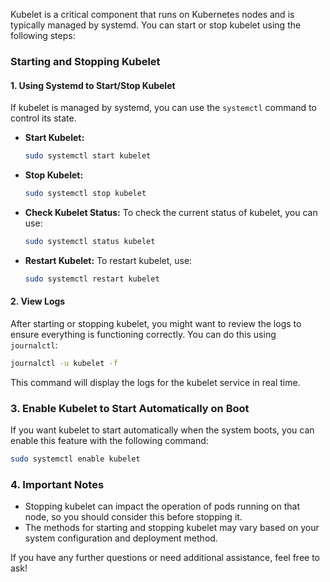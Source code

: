 Kubelet is a critical component that runs on Kubernetes nodes and is typically managed by systemd. You can start or stop kubelet using the following steps:

### Starting and Stopping Kubelet

#### 1. **Using Systemd to Start/Stop Kubelet**
If kubelet is managed by systemd, you can use the `systemctl` command to control its state.

- **Start Kubelet:**
  ```bash
  sudo systemctl start kubelet
  ```

- **Stop Kubelet:**
  ```bash
  sudo systemctl stop kubelet
  ```

- **Check Kubelet Status:**
  To check the current status of kubelet, you can use:
  ```bash
  sudo systemctl status kubelet
  ```

- **Restart Kubelet:**
  To restart kubelet, use:
  ```bash
  sudo systemctl restart kubelet
  ```

#### 2. **View Logs**
After starting or stopping kubelet, you might want to review the logs to ensure everything is functioning correctly. You can do this using `journalctl`:

```bash
journalctl -u kubelet -f
```

This command will display the logs for the kubelet service in real time.

### 3. **Enable Kubelet to Start Automatically on Boot**
If you want kubelet to start automatically when the system boots, you can enable this feature with the following command:

```bash
sudo systemctl enable kubelet
```

### 4. **Important Notes**
- Stopping kubelet can impact the operation of pods running on that node, so you should consider this before stopping it.
- The methods for starting and stopping kubelet may vary based on your system configuration and deployment method.

If you have any further questions or need additional assistance, feel free to ask!